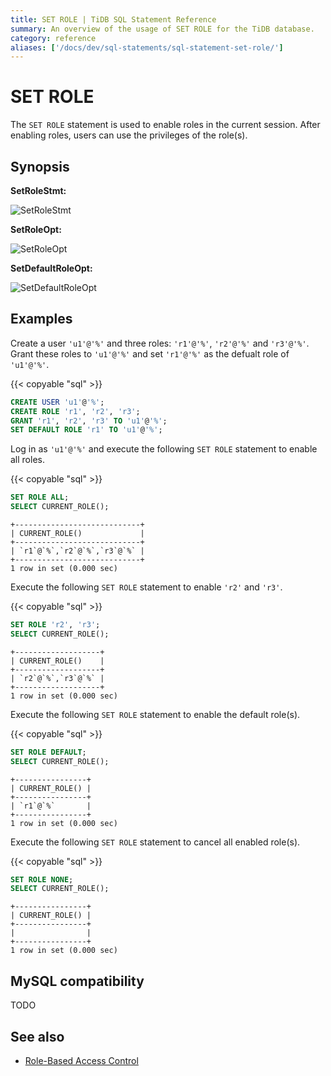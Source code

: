 ```yaml
---
title: SET ROLE | TiDB SQL Statement Reference
summary: An overview of the usage of SET ROLE for the TiDB database.
category: reference
aliases: ['/docs/dev/sql-statements/sql-statement-set-role/']
---
```


# SET ROLE

The `SET ROLE` statement is used to enable roles in the current session. After enabling roles, users can use the privileges of the role(s).  

## Synopsis

**SetRoleStmt:**

![SetRoleStmt](/media/sqlgram/SetRoleStmt.png)

**SetRoleOpt:**

![SetRoleOpt](/media/sqlgram/SetRoleOpt.png)

**SetDefaultRoleOpt:**

![SetDefaultRoleOpt](/media/sqlgram/SetDefaultRoleOpt.png)

## Examples

Create a user `'u1'@'%'` and three roles: `'r1'@'%'`, `'r2'@'%'` and `'r3'@'%'`.
Grant these roles to `'u1'@'%'` and set `'r1'@'%'` as the defualt role of `'u1'@'%'`.

{{< copyable "sql" >}}

```sql
CREATE USER 'u1'@'%';
CREATE ROLE 'r1', 'r2', 'r3';
GRANT 'r1', 'r2', 'r3' TO 'u1'@'%'; 
SET DEFAULT ROLE 'r1' TO 'u1'@'%'; 
```

Log in as `'u1'@'%'` and execute the following `SET ROLE` statement to enable all roles.

{{< copyable "sql" >}}

```sql
SET ROLE ALL;
SELECT CURRENT_ROLE();
```

```
+----------------------------+
| CURRENT_ROLE()             |
+----------------------------+
| `r1`@`%`,`r2`@`%`,`r3`@`%` |
+----------------------------+
1 row in set (0.000 sec)
```

Execute the following `SET ROLE` statement to enable `'r2'` and `'r3'`.

{{< copyable "sql" >}}

```sql
SET ROLE 'r2', 'r3';
SELECT CURRENT_ROLE();
```

```
+-------------------+
| CURRENT_ROLE()    |
+-------------------+
| `r2`@`%`,`r3`@`%` |
+-------------------+
1 row in set (0.000 sec)
```

Execute the following `SET ROLE` statement to enable the default role(s).

{{< copyable "sql" >}}

```sql
SET ROLE DEFAULT;
SELECT CURRENT_ROLE();
```

```
+----------------+
| CURRENT_ROLE() |
+----------------+
| `r1`@`%`       |
+----------------+
1 row in set (0.000 sec)
```

Execute the following `SET ROLE` statement to cancel all enabled role(s).

{{< copyable "sql" >}}

```sql
SET ROLE NONE;
SELECT CURRENT_ROLE();
```

```
+----------------+
| CURRENT_ROLE() |
+----------------+
|                |
+----------------+
1 row in set (0.000 sec)
```

## MySQL compatibility

TODO


## See also

* [Role-Based Access Control](/role-based-access-control.md)
